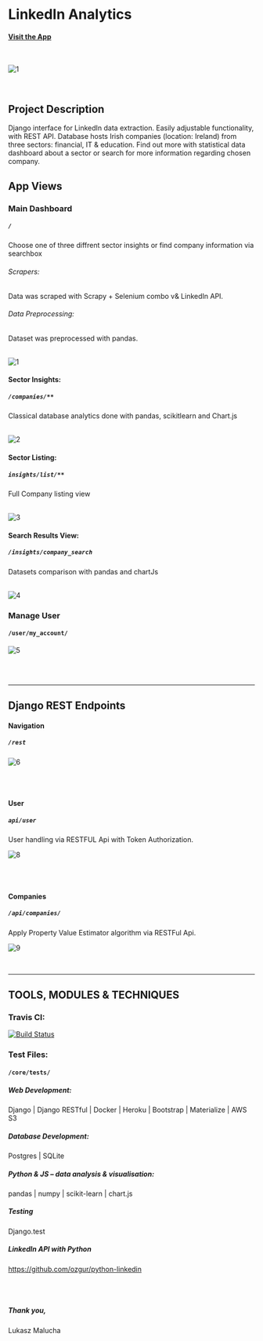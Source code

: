 # LinkedIn Analytics

#### [Visit the App](https://linkedinanalytics.herokuapp.com/)

<br>

![1](https://user-images.githubusercontent.com/26208598/54323062-84431580-45ef-11e9-9598-17a44a6efc29.JPG)

<br>

## Project Description

Django interface for LinkedIn data extraction. Easily adjustable functionality, with REST API. 
Database hosts Irish companies (location: Ireland) from three sectors: financial, IT & education. 
Find out more with statistical data dashboard about a sector or search for more information regarding chosen company.


## App Views

### Main Dashboard
##### `/`
Choose one of three diffrent sector insights or find company information via searchbox

###### Scrapers:

Data was scraped with Scrapy + Selenium combo v& LinkedIn API.

###### Data Preprocessing:
Dataset was preprocessed with pandas. 
<br>
<br>

![1](https://user-images.githubusercontent.com/26208598/54323062-84431580-45ef-11e9-9598-17a44a6efc29.JPG)

#### Sector Insights:
##### `/companies/**`
Classical database analytics done with pandas, scikitlearn and Chart.js
<br>
<br>

![2](https://user-images.githubusercontent.com/26208598/54323063-84431580-45ef-11e9-8302-60f5bdef0e66.JPG)

#### Sector Listing:
##### `insights/list/**`
Full Company listing view
<br>
<br>

![3](https://user-images.githubusercontent.com/26208598/54323064-84dbac00-45ef-11e9-89a2-3fa39aa7bb48.JPG)

#### Search Results View:
##### `/insights/company_search`
Datasets comparison with pandas and chartJs
<br>
<br>

![4](https://user-images.githubusercontent.com/26208598/54323065-84dbac00-45ef-11e9-8515-a9e330b8af41.JPG)

 
### Manage User
#### `/user/my_account/`

![5](https://user-images.githubusercontent.com/26208598/54323066-84dbac00-45ef-11e9-91a6-c3c0f4da85e0.JPG)

<br>
<br>





-----------------

## Django REST Endpoints

#### Navigation
##### `/rest`

![6](https://user-images.githubusercontent.com/26208598/54323067-84dbac00-45ef-11e9-9baa-f4d0cb78c044.JPG)

<br>
<br>

#### User
##### `api/user`

 User handling via RESTFUL Api with Token Authorization.

![8](https://user-images.githubusercontent.com/26208598/54323069-85744280-45ef-11e9-9c9f-2f2ea1420e82.JPG)

<br>
<br>



#### Companies 
##### `/api/companies/`

Apply Property Value Estimator algorithm via RESTFul Api.
 
![9](https://user-images.githubusercontent.com/26208598/54323070-85744280-45ef-11e9-834e-a1afcfd51993.JPG) 

<br>


-----------------



## TOOLS, MODULES & TECHNIQUES

### Travis CI:

[![Build Status](https://travis-ci.com/LukaszMalucha/Linkedin-Analytics.svg?branch=master)](https://travis-ci.com/LukaszMalucha/Linkedin-Analytics)

### Test Files:
#### `/core/tests/`

##### Web Development:
Django | Django RESTful | Docker | Heroku | Bootstrap | Materialize | AWS S3

##### Database Development:
Postgres | SQLite

##### Python & JS – data analysis & visualisation:
pandas | numpy | scikit-learn | chart.js

##### Testing
Django.test

##### LinkedIn API with Python 
https://github.com/ozgur/python-linkedin

<br>
<br>

##### Thank you,

Lukasz Malucha
